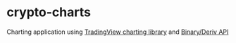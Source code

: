 # crypto-charts
Charting application using [TradingView charting library](https://www.tradingview.com/) and [Binary/Deriv API](https://developers.binary.com/)

